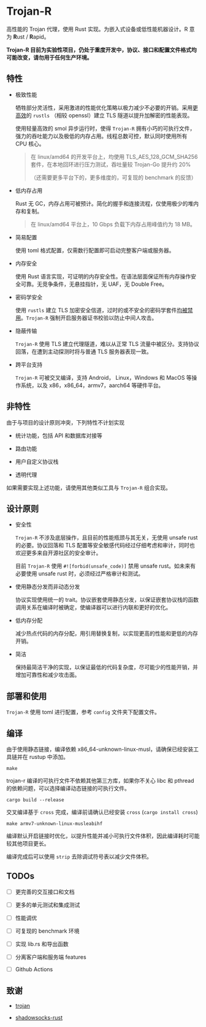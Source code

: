 # Trojan-R

高性能的 Trojan 代理，使用 Rust 实现。为嵌入式设备或低性能机器设计。R 意为 **R**ust / **R**apid。

**Trojan-R 目前为实验性项目，仍处于重度开发中，协议、接口和配置文件格式均可能改变，请勿用于任何生产环境。**

## 特性

- 极致性能

    牺牲部分灵活性，采用激进的性能优化策略以极力减少不必要的开销。采用[更高效](https://jbp.io/2019/07/01/rustls-vs-openssl-performance.html)的 `rustls` （相较 openssl）建立 TLS 隧道以提升加解密的性能表现。

    使用轻量高效的 smol 异步运行时，使得 `Trojan-R` 拥有小巧的可执行文件，强力的吞吐能力以及极低的内存占用。线程总数可控，默认同时使用所有 CPU 核心。

    > 在 linux/amd64 的开发平台上，均使用 TLS_AES_128_GCM_SHA256 套件，在本地回环进行压力测试，吞吐量较 Trojan-Go 提升约 20%
    >
    > （还需要更多平台下的，更多维度的，可复现的 benchmark 的反馈）

- 低内存占用

    Rust 无 GC，内存占用可被预计。简化的握手和连接流程，仅使用极少的堆内存和复制。

    > 在 linux/amd64 平台上，10 Gbps 负载下内存占用峰值约为 18 MB。

- 简易配置

    使用 toml 格式配置，仅需数行配置即可启动完整客户端或服务器。

- 内存安全

    使用 Rust 语言实现，可证明的内存安全性。在语法层面保证所有内存操作安全可靠。无竞争条件，无悬挂指针，无 UAF，无 Double Free。

- 密码学安全

    使用 `rustls` 建立 TLS 加密安全信道，过时的或不安全的密码学套件[均被禁用](https://docs.rs/rustls/0.18.1/rustls/#non-features)。`Trojan-R` 强制开启服务器证书校验以防止中间人攻击。

- 隐蔽传输

    `Trojan-R` 使用 TLS 建立代理隧道，难以从正常 TLS 流量中被区分。支持协议回落，在遭到主动探测时将与普通 TLS 服务器表现一致。

- 跨平台支持

    `Trojan-R` 可被交叉编译，支持 Android， Linux，Windows 和 MacOS 等操作系统，以及 x86，x86_64，armv7，aarch64 等硬件平台。

## 非特性

由于与项目的设计原则冲突，下列特性不计划实现

- 统计功能，包括 API 和数据库对接等

- 路由功能

- 用户自定义协议栈

- 透明代理

如果需要实现上述功能，请使用其他类似工具与 `Trojan-R` 组合实现。

## 设计原则

- 安全性

    `Trojan-R` 不涉及底层操作，且目前的性能瓶颈与其无关，无使用 unsafe rust 的必要。协议回落和 TLS 配置等安全敏感代码经过仔细考虑和审计，同时也欢迎更多来自开源社区的安全审计。

    目前 `Trojan-R` 使用 `#![forbid(unsafe_code)]` 禁用 unsafe rust。如未来有必要使用 unsafe rust 时，必须经过严格审计和测试。

- 使用静态分发而非动态分发

    协议实现使用统一的 trait。协议嵌套使用静态分发，以保证嵌套协议栈的函数调用关系在编译时被确定，使编译器可以进行内联和更好的优化。

- 低内存分配

    减少热点代码的内存分配，用引用替换复制，以实现更高的性能和更低的内存开销。

- 简洁

    保持最简洁干净的实现，以保证最低的代码复杂度，尽可能少的性能开销，并增加可靠性和减少攻击面。

## 部署和使用

`Trojan-R` 使用 toml 进行配置，参考 `config` 文件夹下配置文件。

## 编译

由于使用静态链接，编译依赖 x86_64-unknown-linux-musl，请确保已经安装工具链并在 rustup 中添加。

```shell
make
```

trojan-r 编译的可执行文件不依赖其他第三方库，如果你不关心 libc 和 pthread 的依赖问题，可以选择编译动态链接的可执行文件。

```shell
cargo build --release
```

交叉编译基于 `cross` 完成，编译前请确认已经安装 `cross` (`cargo install cross`)

```shell
make armv7-unknown-linux-musleabihf
```

编译默认开启链接时优化，以提升性能并减小可执行文件体积，因此编译耗时可能较其他项目更长。

编译完成后可以使用 `strip` 去除调试符号表以减少文件体积。

## TODOs

- [ ] 更完善的交互接口和文档

- [ ] 更多的单元测试和集成测试

- [ ] 性能调优

- [ ] 可复现的 benchmark 环境

- [ ] 实现 lib.rs 和导出函数

- [ ] 分离客户端和服务端 features

- [ ] Github Actions

## 致谢

- [trojan](https://github.com/trojan-gfw/trojan)

- [shadowsocks-rust](https://github.com/shadowsocks/shadowsocks-rust)
